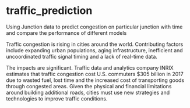 # traffic_prediction
Using Junction data to predict congestion on particular junction with time and compare the performance of different models

Traffic congestion is rising in cities around the world. Contributing factors include expanding urban populations, aging infrastructure, inefficient and uncoordinated traffic signal timing and a lack of real-time data.

The impacts are significant. Traffic data and analytics company INRIX estimates that traffic congestion cost U.S. commuters $305 billion in 2017 due to wasted fuel, lost time and the increased cost of transporting goods through congested areas. Given the physical and financial limitations around building additional roads, cities must use new strategies and technologies to improve traffic conditions.

